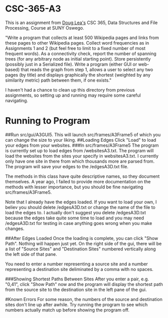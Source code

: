 # CSC-365-A3

This is an assignment from [Doug Lea's](http://gee.cs.oswego.edu/) CSC 365, Data Structures and File Processing, Course at SUNY Oswego.

"Write a program that collects at least 500 Wikipedia pages and links from these pages to other Wikipedia pages. Collect word frequencies as in Assignments 1 and 2 (but feel free to limit to a fixed number of most frequent words). As a connectivity check, report the number of spanning trees (for any arbitrary node as initial starting point). Store persistently (possibly just in a Serialized file). Write a program (either GUI or web-based) that reads the graph from step 1, allows a user to select any two pages (by title) and displays graphically the shortest (weighted by any similarity metric) path between them, if one exists."
 
I haven't had a chance to clean up this directory from previous assignments, so setting up and running may require some careful navigating.

# Running to Program
##Run src/gui/A3GUI5.
This will launch src/frames/A3Frame5 of which you can change the size to your liking.
##Loading Edges
Click "Load" to load your edges from your websites.
###In src/frames/A3Frame5
The program is currently set up to load edges from /websitesA3.txt.
The program will load the websites from the sites your specify in websitesA3.txt. I currently only have one site in there from which thousands more are parsed from. 
The program will save your edges to the /edgesA3D.txt file.

The methods in this class have quite descriptive names, so they document themselves. A year ago, I failed to provide more documentation on the methods with lesser importance, but you should be fine navigating src/frames/A3Frame5.

Note that I already have the edges loaded. If you want to load your own, I believ you should delete /edgesA3D.txt or change the name of the file to load the edges to. I actually don't suggest you delete /edgesA3D.txt because the edges take quite some time to load and you may need /edgesA3D.txt for testing in case anything goes wrong when you make changes.

##After Edges Loaded
Once the loading is complete, you can click "Show Path". Nothing will happen just yet.
On the right side of the gui, there will be a list of "Source Sites" and "Destination Sites" numbered vertically along the left side of that pane.

You need to enter a number representing a source site and a number representing a destination site deliminated by a comma with no spaces.

###Showing Shortest Paths Between Sites
After you enter a pair, e.g. "0,41", click "Show Path" now and the program will display the shortest path from the source site to the destination site in the left pane of the gui. 

#Known Errors
For some reason, the numbers of the source and destination sites don't line up after awhile. Try running the program to see which numbers actually match up before showing the program off.
